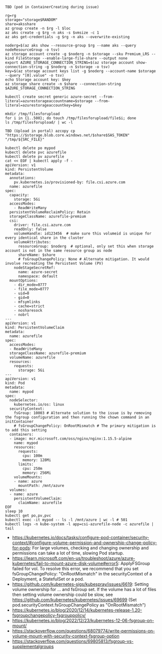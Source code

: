 ```
TBD (pod in ContainerCreating during issue)

rg=rg
storage="storage$RANDOM"
share=aksshare
az group create -n $rg -l $loc
az aks create -g $rg -n aks -s $vmsize -c 1
az aks get-credentials -g $rg -n aks --overwrite-existing

noderg=$(az aks show --resource-group $rg --name aks --query nodeResourceGroup -o tsv)
az storage account create -g $noderg -n $storage --sku Premium_LRS --kind FileStorage --enable-large-file-share --output none
export AZURE_STORAGE_CONNECTION_STRING=$(az storage account show-connection-string -g $noderg -n $storage -o tsv)
key=$(az storage account keys list -g $noderg --account-name $storage --query "[0].value" -o tsv)
echo Storage account key: $key
az storage share create -n $share --connection-string $AZURE_STORAGE_CONNECTION_STRING

kubectl create secret generic azure-secret --from-literal=azurestorageaccountname=$storage --from-literal=azurestorageaccountkey=$key

mkdir /tmp/filesforupload
for i in {1..500}; do touch /tmp/filesforupload/file$i; done
ls /tmp/filesforupload/ | wc -l

TBD (Upload in portal) azcopy cp "https://$storage.blob.core.windows.net/$share$SAS_TOKEN" "/tmp/${SRC_FILE}"

kubectl delete po mypod
kubectl delete pvc azurefile
kubectl delete pv azurefile
cat << EOF | kubectl apply -f -
apiVersion: v1
kind: PersistentVolume
metadata:
  annotations:
    pv.kubernetes.io/provisioned-by: file.csi.azure.com
  name: azurefile
spec:
  capacity:
    storage: 5Gi
  accessModes:
    - ReadWriteMany
  persistentVolumeReclaimPolicy: Retain
  storageClassName: azurefile-premium
  csi:
    driver: file.csi.azure.com
    readOnly: false
    volumeHandle: id123456  # make sure this volumeid is unique for every identical share in the cluster
    volumeAttributes:
      resourceGroup: $noderg  # optional, only set this when storage account is not in the same resource group as node
      shareName: $share
      # fsGroupChangePolicy: None # Alternate mitigation. It would involve recreating the Persistent Volume (PV)
    nodeStageSecretRef:
      name: azure-secret
      namespace: default
  mountOptions:
    - dir_mode=0777
    - file_mode=0777
    - uid=0
    - gid=0
    - mfsymlinks
    - cache=strict
    - nosharesock
    - nobrl
---
apiVersion: v1
kind: PersistentVolumeClaim
metadata:
  name: azurefile
spec:
  accessModes:
  - ReadWriteMany
  storageClassName: azurefile-premium
  volumeName: azurefile
  resources:
    requests:
      storage: 5Gi
---
apiVersion: v1
kind: Pod
metadata:
  name: mypod
spec:
  nodeSelector:
    kubernetes.io/os: linux
  securityContext:
    fsGroup: 10003 # Alternate solution to the issue is by removing the fsgroup configuration and then running the chown command in an initContainer
    # fsGroupChangePolicy: OnRootMismatch # The primary mitigation is to add this setting
  containers:
  - image: mcr.microsoft.com/oss/nginx/nginx:1.15.5-alpine
    name: mypod
    resources:
      requests:
        cpu: 100m
        memory: 128Mi
      limits:
        cpu: 250m
        memory: 256Mi
    volumeMounts:
    - name: azure
      mountPath: /mnt/azure
  volumes:
  - name: azure
    persistentVolumeClaim:
      claimName: azurefile
EOF
sleep 10
kubectl get po,pv,pvc
kubectl exec -it mypod -- ls -l /mnt/azure | wc -l # 501
kubectl logs -n kube-system -l app=csi-azurefile-node -c azurefile | tail
```

- https://kubernetes.io/docs/tasks/configure-pod-container/security-context/#configure-volume-permission-and-ownership-change-policy-for-pods: For large volumes, checking and changing ownership and permissions can take a lot of time, slowing Pod startup.
- https://learn.microsoft.com/en-us/troubleshoot/azure/azure-kubernetes/fail-to-mount-azure-disk-volume#error5: ApplyFSGroup failed for vol. To resolve this error, we recommend that you set fsGroupChangePolicy: "OnRootMismatch" in the securityContext of a Deployment, a StatefulSet or a pod.
- https://github.com/kubernetes-sigs/kubespray/issues/6619: Setting volume ownership for ... and fsGroup set. If the volume has a lot of files then setting volume ownership could be slow, see https://github.com/kubernetes/kubernetes/issues/69699 (Set pod.securityContext.fsGroupChangePolicy as "OnRootMismatch")
- https://kubernetes.io/blog/2020/12/14/kubernetes-release-1.20-fsgroupchangepolicy-fsgrouppolicy/
- https://kubernetes.io/blog/2022/12/23/kubernetes-12-06-fsgroup-on-mount/
- https://stackoverflow.com/questions/68079774/write-permissions-on-volume-mount-with-security-context-fsgroup-option
- https://stackoverflow.com/questions/69805813/fsgroup-vs-supplementalgroups
